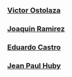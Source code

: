 ### [Victor Ostolaza](https://github.com/cs2b01-2020-1/git-branches-and-merge-s2-los-toros/tree/victorostolaza)
### [Joaquin Ramirez](https://github.com/cs2b01-2020-1/git-branches-and-merge-s2-los-toros/tree/joaquinramirez)
### [Eduardo Castro](https://github.com/cs2b01-2020-1/git-branches-and-merge-s2-los-toros/tree/EdBranch)
### [Jean Paul Huby](https://github.com/cs2b01-2020-1/git-branches-and-merge-s2-los-toros/tree/jeanpaulhuby)
